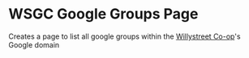 # WSGC Google Groups Page
Creates a page to list all google groups within the <a href="https://willystreet.coop">Willystreet Co-op</a>'s Google domain
